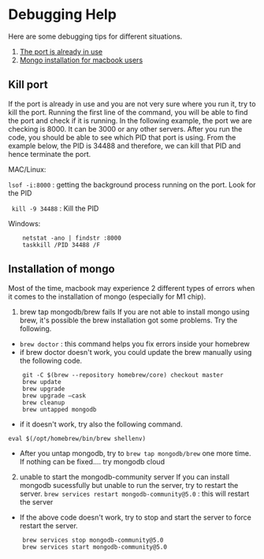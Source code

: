 # Debugging Help
Here are some debugging tips for different situations. 
1. [The port is already in use](#kill-port)
2. [Mongo installation for macbook users](#installation-of-mongo)


## Kill port
If the port is already in use and you are not very sure where you run it, try to kill the port. Running the first line of the command, you will be able to find the port and check if it is running. In the following example, the port we are checking is 8000. It can be 3000 or any other servers. After you run the code, you should be able to see which PID that port is using. From the example below, the PID is 34488 and therefore, we can kill that PID and hence terminate the port. 

MAC/Linux: 

```lsof -i:8000```  :  getting the background process running on the port. Look for the PID

``` kill -9 34488```  : Kill the PID


Windows:
```
    netstat -ano | findstr :8000
    taskkill /PID 34488 /F
```

## Installation of mongo
Most of the time, macbook may experience 2 different types of errors when it comes to the installation of mongo (especially for M1 chip). 
1. brew tap mongodb/brew fails
If you are not able to install mongo using brew, it's possible the brew installation got some problems. Try the following. 
- ``` brew doctor ``` : this command helps you fix errors inside your homebrew
- if brew doctor doesn't work, you could update the brew manually using the following code. 

```
    git -C $(brew --repository homebrew/core) checkout master
    brew update
    brew upgrade
    brew upgrade —cask
    brew cleanup
    brew untapped mongodb
```

- if it doesn't work, try also the following command. 

```eval $(/opt/homebrew/bin/brew shellenv)```

- After you untap mongodb, try to ```brew tap mongodb/brew``` one more time. If nothing can be fixed.... try mongodb cloud

2. unable to start the mongodb-community server
If you can install mongodb sucessfully but unable to run the server, try to restart the server. 
```brew services restart mongodb-community@5.0``` : this will restart the server

- If the above code doesn't work, try to stop and start the server to force restart the server. 

```
    brew services stop mongodb-community@5.0
    brew services start mongodb-community@5.0
```
